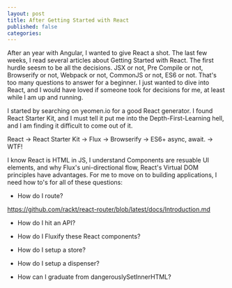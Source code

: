 ```yaml
---
layout: post
title: After Getting Started with React
published: false
categories:
---
```


After an year with Angular, I wanted to give React a shot. The last few weeks, I read several articles about Getting Started with React. The first hurdle seesm to be all the decisions. JSX or not, Pre Compile or not, Browserify or not, Webpack or not, CommonJS or not, ES6 or not. That's too many questions to answer for a beginner. I just wanted to dive into React, and I would have loved if someone took for decisions for me, at least while I am up and running.

I started by searching on yeomen.io for a good React generator. I found React Starter Kit, and I must tell it put me into the Depth-First-Learning hell, and I am finding it difficult to come out of it.

React -> React Starter Kit -> Flux -> Browserify -> ES6+ async, await. -> WTF!

I know React is HTML in JS, I understand Components are resuable UI elements, and why Flux's uni-directional flow, React's Virtual DOM principles have advantages. For me to move on to building applications, I need how to's for all of these questions:

* How do I route?

https://github.com/rackt/react-router/blob/latest/docs/Introduction.md

* How do I hit an API?

* How do I Fluxify these React components?

* How do I setup a store?

* How do I setup a dispenser?

* How can I graduate from dangerouslySetInnerHTML?
